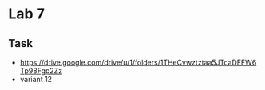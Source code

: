 # Lab 7
## Task
 - https://drive.google.com/drive/u/1/folders/1THeCvwztztaa5JTcaDFFW6Tp98Fgp2Zz
 - variant 12